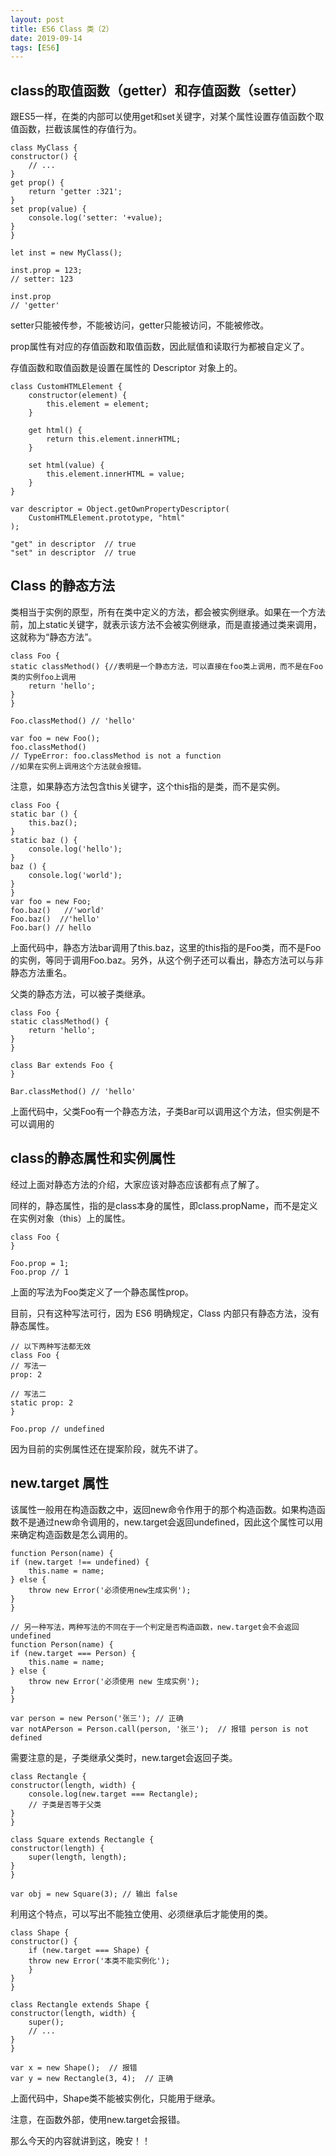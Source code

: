 ```yaml
---
layout: post
title: ES6 Class 类（2）
date: 2019-09-14
tags: [ES6]
---
```

## class的取值函数（getter）和存值函数（setter）

跟ES5一样，在类的内部可以使用get和set关键字，对某个属性设置存值函数个取值函数，拦截该属性的存值行为。

    class MyClass {
    constructor() {
        // ...
    }
    get prop() {
        return 'getter :321';
    }
    set prop(value) {
        console.log('setter: '+value);
    }
    }

    let inst = new MyClass();

    inst.prop = 123;
    // setter: 123

    inst.prop
    // 'getter'


setter只能被传参，不能被访问，getter只能被访问，不能被修改。

prop属性有对应的存值函数和取值函数，因此赋值和读取行为都被自定义了。

存值函数和取值函数是设置在属性的 Descriptor 对象上的。

    class CustomHTMLElement {
        constructor(element) {
            this.element = element;
        }

        get html() {
            return this.element.innerHTML;
        }

        set html(value) {
            this.element.innerHTML = value;
        }
    }

    var descriptor = Object.getOwnPropertyDescriptor(
        CustomHTMLElement.prototype, "html"
    );

    "get" in descriptor  // true
    "set" in descriptor  // true

## Class 的静态方法

类相当于实例的原型，所有在类中定义的方法，都会被实例继承。如果在一个方法前，加上static关键字，就表示该方法不会被实例继承，而是直接通过类来调用，这就称为“静态方法”。

    class Foo {
    static classMethod() {//表明是一个静态方法，可以直接在foo类上调用，而不是在Foo类的实例foo上调用
        return 'hello';
    }
    }

    Foo.classMethod() // 'hello'

    var foo = new Foo();
    foo.classMethod()
    // TypeError: foo.classMethod is not a function
    //如果在实例上调用这个方法就会报错。

注意，如果静态方法包含this关键字，这个this指的是类，而不是实例。

    class Foo {
    static bar () {
        this.baz();
    }
    static baz () {
        console.log('hello');
    }
    baz () {
        console.log('world');
    }
    }
    var foo = new Foo;
    foo.baz()   //'world'
    Foo.baz()  //'hello'
    Foo.bar() // hello

上面代码中，静态方法bar调用了this.baz，这里的this指的是Foo类，而不是Foo的实例，等同于调用Foo.baz。另外，从这个例子还可以看出，静态方法可以与非静态方法重名。

父类的静态方法，可以被子类继承。

    class Foo {
    static classMethod() {
        return 'hello';
    }
    }

    class Bar extends Foo {
    }

    Bar.classMethod() // 'hello'

上面代码中，父类Foo有一个静态方法，子类Bar可以调用这个方法，但实例是不可以调用的

## class的静态属性和实例属性

经过上面对静态方法的介绍，大家应该对静态应该都有点了解了。

同样的，静态属性，指的是class本身的属性，即class.propName，而不是定义在实例对象（this）上的属性。

    class Foo {
    }

    Foo.prop = 1;
    Foo.prop // 1

上面的写法为Foo类定义了一个静态属性prop。

目前，只有这种写法可行，因为 ES6 明确规定，Class 内部只有静态方法，没有静态属性。

    // 以下两种写法都无效
    class Foo {
    // 写法一
    prop: 2

    // 写法二
    static prop: 2
    }

    Foo.prop // undefined

因为目前的实例属性还在提案阶段，就先不讲了。

## new.target 属性

该属性一般用在构造函数之中，返回new命令作用于的那个构造函数。如果构造函数不是通过new命令调用的，new.target会返回undefined，因此这个属性可以用来确定构造函数是怎么调用的。

    function Person(name) {
    if (new.target !== undefined) {
        this.name = name;
    } else {
        throw new Error('必须使用new生成实例');
    }
    }

    // 另一种写法，两种写法的不同在于一个判定是否构造函数，new.target会不会返回undefined
    function Person(name) {
    if (new.target === Person) {
        this.name = name;
    } else {
        throw new Error('必须使用 new 生成实例');
    }
    }

    var person = new Person('张三'); // 正确
    var notAPerson = Person.call(person, '张三');  // 报错 person is not defined

需要注意的是，子类继承父类时，new.target会返回子类。

    class Rectangle {
    constructor(length, width) {
        console.log(new.target === Rectangle);
        // 子类是否等于父类
    }
    }

    class Square extends Rectangle {
    constructor(length) {
        super(length, length);
    }
    }

    var obj = new Square(3); // 输出 false

利用这个特点，可以写出不能独立使用、必须继承后才能使用的类。

    class Shape {
    constructor() {
        if (new.target === Shape) {
        throw new Error('本类不能实例化');
        }
    }
    }

    class Rectangle extends Shape {
    constructor(length, width) {
        super();
        // ...
    }
    }

    var x = new Shape();  // 报错
    var y = new Rectangle(3, 4);  // 正确

上面代码中，Shape类不能被实例化，只能用于继承。

注意，在函数外部，使用new.target会报错。

那么今天的内容就讲到这，晚安！！